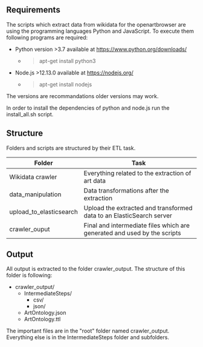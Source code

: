 ## Requirements

The scripts which extract data from wikidata for the openartbrowser are using the programming languages Python and JavaScript.
To execute them following programs are required:
- Python version >3.7 available at https://www.python.org/downloads/
  - > apt-get install python3 
- Node.js >12.13.0 available at https://nodejs.org/
  - > apt-get install nodejs

The versions are recommandations older versions may work.

In order to install the dependencies of python and node.js run the install_all.sh script.

## Structure
Folders and scripts are structured by their ETL task.

|Folder|Task|
|---|---|
|Wikidata crawler|Everything related to the extraction of art data|
|data_manipulation|Data transformations after the extraction|
|upload_to_elasticsearch|Upload the extracted and transformed data to an ElasticSearch server|
|crawler_ouput|Final and intermediate files which are generated and used by the scripts|

## Output

All output is extracted to the folder crawler_output.
The structure of this folder is following:
* crawler_output/
  * IntermediateSteps/
    * csv/
    * json/
  * ArtOntology.json
  * ArtOntology.ttl

The important files are in the "root" folder named crawler_output.
Everything else is in the IntermediateSteps folder and subfolders.
